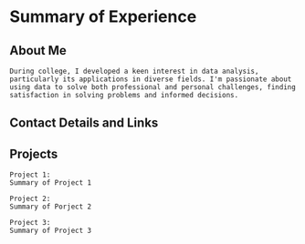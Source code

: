 # Summary of Experience

## About Me

    During college, I developed a keen interest in data analysis, particularly its applications in diverse fields. I'm passionate about using data to solve both professional and personal challenges, finding satisfaction in solving problems and informed decisions. 

## Contact Details and Links

## Projects 
    Project 1:
    Summary of Project 1

    Project 2:
    Summary of Porject 2

    Project 3:
    Summary of Project 3
   